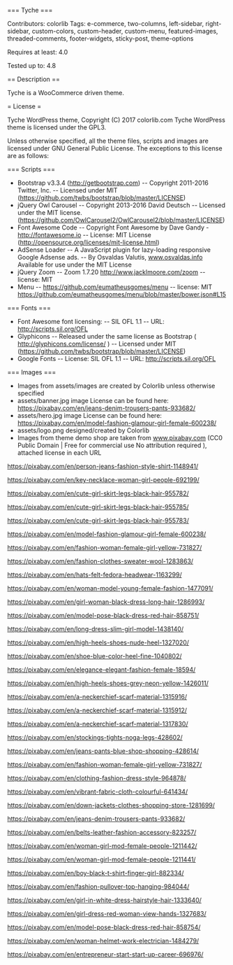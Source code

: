 === Tyche ===

Contributors: colorlib
Tags: e-commerce, two-columns, left-sidebar, right-sidebar, custom-colors, custom-header, custom-menu, featured-images, threaded-comments, footer-widgets, sticky-post, theme-options

Requires at least:	4.0

Tested up to:		4.8

== Description ==

Tyche is a WooCommerce driven theme. 

= License =

Tyche WordPress theme, Copyright (C) 2017 colorlib.com
Tyche WordPress theme is licensed under the GPL3.

Unless otherwise specified, all the theme files, scripts and images are licensed under GNU General Public License. The exceptions to this license are as follows:

=== Scripts ===

- Bootstrap v3.3.4 (http://getbootstrap.com)
    -- Copyright 2011-2016 Twitter, Inc.
    -- Licensed under MIT (https://github.com/twbs/bootstrap/blob/master/LICENSE)
- jQuery Owl Carousel
    -- Copyright 2013-2016 David Deutsch
    -- Licensed under the MIT license. (https://github.com/OwlCarousel2/OwlCarousel2/blob/master/LICENSE)
- Font Awesome Code
    -- Copyright Font Awesome by Dave Gandy - http://fontawesome.io
    -- License: MIT License (http://opensource.org/licenses/mit-license.html)
- AdSense Loader
		-- A JavaScript plugin for lazy-loading responsive Google Adsense ads.
		-- By Osvaldas Valutis, www.osvaldas.info Available for use under the MIT License
- jQuery Zoom
		-- Zoom 1.7.20 http://www.jacklmoore.com/zoom 
    -- license: MIT
- Menu
    -- https://github.com/eumatheusgomes/menu
    -- license: MIT https://github.com/eumatheusgomes/menu/blob/master/bower.json#L15
    
=== Fonts ===

- Font Awesome font licensing:
    -- SIL OFL 1.1
    -- URL: http://scripts.sil.org/OFL
- Glyphicons
    -- Released under the same license as Bootstrap ( http://glyphicons.com/license/ )
    -- Licensed under MIT (https://github.com/twbs/bootstrap/blob/master/LICENSE)
- Google Fonts
    -- License: SIL OFL 1.1
    -- URL: http://scripts.sil.org/OFL

=== Images ===

- Images from assets/images are created by Colorlib unless otherwise specified
- assets/banner.jpg image License can be found here: https://pixabay.com/en/jeans-denim-trousers-pants-933682/
- assets/hero.jpg image License can be found here: https://pixabay.com/en/model-fashion-glamour-girl-female-600238/
- assets/logo.png designed/created by Colorlib
- Images from theme demo shop are taken from www.pixabay.com (CC0 Public Domain | Free for commercial use No attribution required ), attached license in each URL

https://pixabay.com/en/person-jeans-fashion-style-shirt-1148941/

https://pixabay.com/en/key-necklace-woman-girl-people-692199/

https://pixabay.com/en/cute-girl-skirt-legs-black-hair-955782/

https://pixabay.com/en/cute-girl-skirt-legs-black-hair-955785/

https://pixabay.com/en/cute-girl-skirt-legs-black-hair-955783/

https://pixabay.com/en/model-fashion-glamour-girl-female-600238/

https://pixabay.com/en/fashion-woman-female-girl-yellow-731827/

https://pixabay.com/en/fashion-clothes-sweater-wool-1283863/

https://pixabay.com/en/hats-felt-fedora-headwear-1163299/

https://pixabay.com/en/woman-model-young-female-fashion-1477091/

https://pixabay.com/en/girl-woman-black-dress-long-hair-1286993/

https://pixabay.com/en/model-pose-black-dress-red-hair-858751/

https://pixabay.com/en/long-dress-slim-girl-model-1438140/

https://pixabay.com/en/high-heels-shoes-nude-heel-1327020/

https://pixabay.com/en/shoe-blue-color-heel-fine-1040802/

https://pixabay.com/en/elegance-elegant-fashion-female-18594/

https://pixabay.com/en/high-heels-shoes-grey-neon-yellow-1426011/

https://pixabay.com/en/a-neckerchief-scarf-material-1315916/

https://pixabay.com/en/a-neckerchief-scarf-material-1315912/

https://pixabay.com/en/a-neckerchief-scarf-material-1317830/

https://pixabay.com/en/stockings-tights-noga-legs-428602/

https://pixabay.com/en/jeans-pants-blue-shop-shopping-428614/

https://pixabay.com/en/fashion-woman-female-girl-yellow-731827/

https://pixabay.com/en/clothing-fashion-dress-style-964878/

https://pixabay.com/en/vibrant-fabric-cloth-colourful-641434/

https://pixabay.com/en/down-jackets-clothes-shopping-store-1281699/

https://pixabay.com/en/jeans-denim-trousers-pants-933682/

https://pixabay.com/en/belts-leather-fashion-accessory-823257/

https://pixabay.com/en/woman-girl-mod-female-people-1211442/

https://pixabay.com/en/woman-girl-mod-female-people-1211441/

https://pixabay.com/en/boy-black-t-shirt-finger-girl-882334/

https://pixabay.com/en/fashion-pullover-top-hanging-984044/

https://pixabay.com/en/girl-in-white-dress-hairstyle-hair-1333640/

https://pixabay.com/en/girl-dress-red-woman-view-hands-1327683/

https://pixabay.com/en/model-pose-black-dress-red-hair-858754/

https://pixabay.com/en/woman-helmet-work-electrician-1484279/

https://pixabay.com/en/entrepreneur-start-start-up-career-696976/